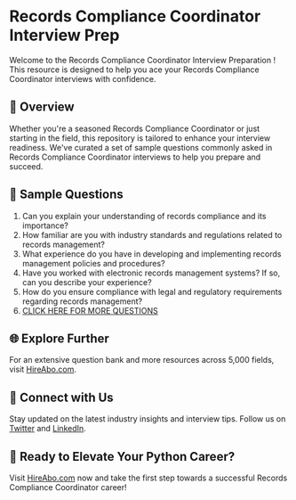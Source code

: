 # Records Compliance Coordinator Interview Prep

Welcome to the Records Compliance Coordinator Interview Preparation ! This resource is designed to help you ace your Records Compliance Coordinator interviews with confidence.

## 🚀 Overview

Whether you're a seasoned Records Compliance Coordinator or just starting in the field, this repository is tailored to enhance your interview readiness. We've curated a set of sample questions commonly asked in Records Compliance Coordinator interviews to help you prepare and succeed.

## 📝 Sample Questions

1. Can you explain your understanding of records compliance and its importance?
2. How familiar are you with industry standards and regulations related to records management?
3. What experience do you have in developing and implementing records management policies and procedures?
4. Have you worked with electronic records management systems? If so, can you describe your experience?
5. How do you ensure compliance with legal and regulatory requirements regarding records management?
6. [CLICK HERE FOR MORE QUESTIONS](https://hireabo.com/job/18_3_48/Records%20Compliance%20Coordinator)

## 🌐 Explore Further

For an extensive question bank and more resources across 5,000 fields, visit [HireAbo.com](https://www.hireabo.com).

## 📱 Connect with Us

Stay updated on the latest industry insights and interview tips. Follow us on [Twitter](https://twitter.com/hireabo) and [LinkedIn](https://www.linkedin.com/in/hire-abo-3609972a8/).

## 🚀 Ready to Elevate Your Python Career?

Visit [HireAbo.com](https://www.hireabo.com) now and take the first step towards a successful Records Compliance Coordinator career!